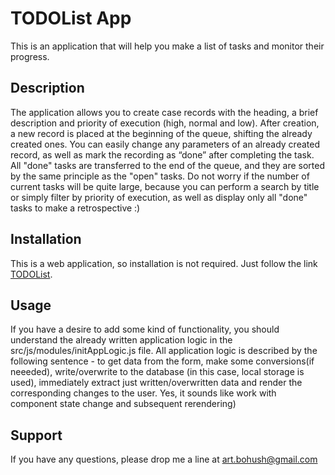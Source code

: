 # TODOList App

This is an application that will help you make a list of tasks and monitor their progress.

## Description
The application allows you to create case records with the heading, a brief description and priority of 
execution (high, normal and low). After creation, a new record is placed at the beginning of the queue, 
shifting the already created ones. You can easily change any parameters of an already created record, as
well as mark the recording as “done” after completing the task. All "done" tasks are transferred to the 
end of the queue, and they are sorted by the same principle as the "open" tasks. 
Do not worry if the number of current tasks will be quite large, because you can perform a search by 
title or simply filter by priority of execution, as well as display only all "done" tasks to make a 
retrospective :)

## Installation

This is a web application, so installation is not required. Just follow the link [TODOList](https://artem-bohush.github.io/toDoList/).

## Usage
If you have a desire to add some kind of functionality, you should understand the already written 
application logic in the src/js/modules/initAppLogic.js file. All application logic is described by the 
following sentence - to get data from the form, make some conversions(if neeeded), write/overwrite to 
the database (in this case, local storage is used), immediately extract just written/overwritten data 
and render the corresponding changes to the user. Yes, it sounds like work with component state change 
and subsequent rerendering)

## Support
If you have any questions, please drop me a line at art.bohush@gmail.com